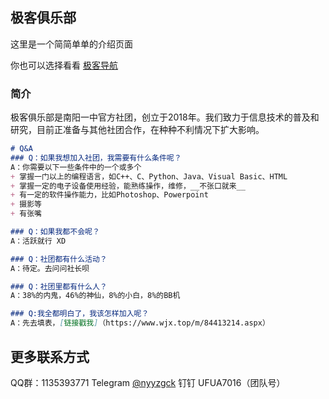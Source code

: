 ## 极客俱乐部

这里是一个简简单单的介绍页面

你也可以选择看看 [极客导航](https://www.open356.com/)

### 简介

极客俱乐部是南阳一中官方社团，创立于2018年。我们致力于信息技术的普及和研究，目前正准备与其他社团合作，在种种不利情况下扩大影响。

```markdown
# Q&A
### Q：如果我想加入社团，我需要有什么条件呢？
A：你需要以下一些条件中的一个或多个
+ 掌握一门以上的编程语言，如C++、C、Python、Java、Visual Basic、HTML
+ 掌握一定的电子设备使用经验，能熟练操作，维修，__不张口就来__
+ 有一定的软件操作能力，比如Photoshop、Powerpoint
+ 摄影等
+ 有张嘴

### Q：如果我都不会呢？
A：活跃就行 XD

### Q：社团都有什么活动？
A：待定。去问问社长呗

### Q：社团里都有什么人？
A：38%的内鬼，46%的神仙，8%的小白，8%的BB机

### Q:我全都明白了，我该怎样加入呢？
A：先去填表，[链接戳我]（https://www.wjx.top/m/84413214.aspx）

```

## 更多联系方式
QQ群：1135393771
Telegram [@nyyzgck](https://t.me/nyyzgck)
钉钉 UFUA7016（团队号）
